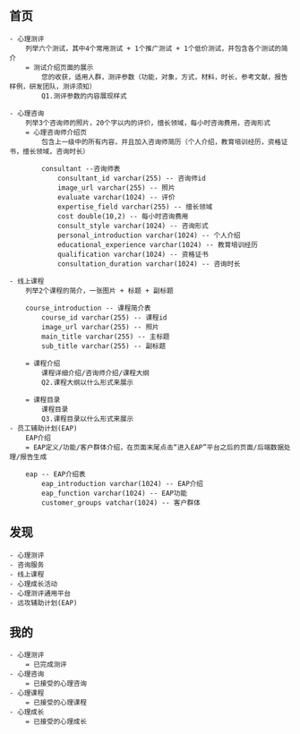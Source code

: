 ## 首页
    - 心理测评
        列举六个测试，其中4个常用测试 + 1个推广测试 + 1个低价测试，并包含各个测试的简介
        = 测试介绍页面的展示
            您的收获，适用人群，测评参数（功能，对象，方式，材料，时长，参考文献，报告样例，研发团队，测评须知）
            Q1.测评参数的内容展现样式

    - 心理咨询
        列举3个咨询师的照片，20个字以内的评价，擅长领域，每小时咨询费用，咨询形式
        = 心理咨询师介绍页
            包含上一级中的所有内容，并且加入咨询师简历（个人介绍，教育培训经历，资格证书，擅长领域，咨询时长）

            consultant --咨询师表
                consultant_id varchar(255) -- 咨询师id
                image_url varchar(255) -- 照片
                evaluate varchar(1024) -- 评价
                expertise_field varchar(255) -- 擅长领域
                cost double(10,2) -- 每小时咨询费用
                consult_style varchar(1024) -- 咨询形式
                personal_introduction varchar(1024) -- 个人介绍
                educational_experience varchar(1024) -- 教育培训经历
                qualification varchar(1024) -- 资格证书
                consultation_duration varchar(1024) -- 咨询时长
 
    - 线上课程
        列举2个课程的简介，一张图片 + 标题 + 副标题

        course_introduction -- 课程简介表
            course_id varchar(255) -- 课程id
            image_url varchar(255) -- 照片
            main_title varchar(255) -- 主标题
            sub_title varchar(255) -- 副标题

        = 课程介绍
            课程详细介绍/咨询师介绍/课程大纲
            Q2.课程大纲以什么形式来展示

        = 课程目录
            课程目录
            Q3.课程目录以什么形式来展示
    - 员工辅助计划(EAP)
        EAP介绍
        = EAP定义/功能/客户群体介绍，在页面末尾点击“进入EAP”平台之后的页面/后端数据处理/报告生成

        eap -- EAP介绍表
            eap_introduction varchar(1024) -- EAP介绍
            eap_function varchar(1024) -- EAP功能
            customer_groups vatchar(1024) -- 客户群体


## 发现
    - 心理测评
    - 咨询服务
    - 线上课程
    - 心理成长活动
    - 心理测评通用平台
    - 远攻辅助计划(EAP)
## 我的
    - 心理测评
        = 已完成测评
    - 心理咨询
        = 已接受的心理咨询
    - 心理课程
        = 已接受的心理课程
    - 心理成长
        = 已接受的心理成长